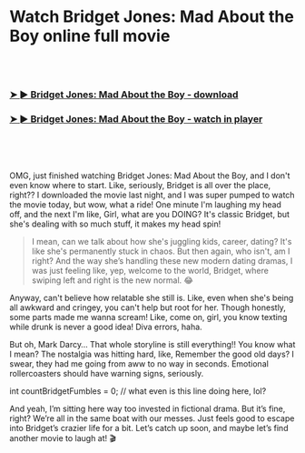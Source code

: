 <h1>Watch Bridget Jones: Mad About the Boy online full movie</h1>


<br><br>

<h3><a href="https://Ynots-lycinconttuf1986.github.io/zbprwjcncs/">➤ ► Bridget Jones: Mad About the Boy - download</a></h3> 
<h3><a href="https://Ynots-lycinconttuf1986.github.io/zbprwjcncs/">➤ ► Bridget Jones: Mad About the Boy - watch in player</a></h3>


<br><br><br>


OMG, just finished watching Bridget Jones: Mad About the Boy, and I don't even know where to start. Like, seriously, Bridget is all over the place, right?? I downloaded the movie last night, and I was super pumped to watch the movie today, but wow, what a ride! One minute I'm laughing my head off, and the next I'm like, Girl, what are you DOING? It's classic Bridget, but she's dealing with so much stuff, it makes my head spin!

> I mean, can we talk about how she's juggling kids, career, dating? It's like she's permanently stuck in chaos. But then again, who isn't, am I right? And the way she’s handling these new modern dating dramas, I was just feeling like, yep, welcome to the world, Bridget, where swiping left and right is the new normal. 😂

Anyway, can't believe how relatable she still is. Like, even when she's being all awkward and cringey, you can't help but root for her. Though honestly, some parts made me wanna scream! Like, come on, girl, you know texting while drunk is never a good idea! Diva errors, haha.

But oh, Mark Darcy… That whole storyline is still everything!! You know what I mean? The nostalgia was hitting hard, like, Remember the good old days? I swear, they had me going from aww to no way in seconds. Emotional rollercoasters should have warning signs, seriously.

int countBridgetFumbles = 0; // what even is this line doing here, lol?

And yeah, I’m sitting here way too invested in fictional drama. But it’s fine, right? We’re all in the same boat with our messes. Just feels good to escape into Bridget’s crazier life for a bit. Let’s catch up soon, and maybe let’s find another movie to laugh at! 🎬
